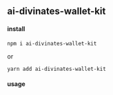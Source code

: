 ## ai-divinates-wallet-kit

#### install

```
npm i ai-divinates-wallet-kit
```
or
```
yarn add ai-divinates-wallet-kit
```

#### usage

